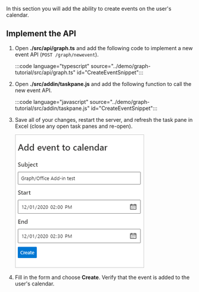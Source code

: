 <!-- markdownlint-disable MD002 MD041 -->

In this section you will add the ability to create events on the user's calendar.

## Implement the API

1. Open **./src/api/graph.ts** and add the following code to implement a new event API (`POST /graph/newevent`).

    :::code language="typescript" source="../demo/graph-tutorial/src/api/graph.ts" id="CreateEventSnippet":::

1. Open **./src/addin/taskpane.js** and add the following function to call the new event API.

    :::code language="javascript" source="../demo/graph-tutorial/src/addin/taskpane.js" id="CreateEventSnippet":::

1. Save all of your changes, restart the server, and refresh the task pane in Excel (close any open task panes and re-open).

    ![A screenshot of the create event form](images/create-event-ui.png)

1. Fill in the form and choose **Create**. Verify that the event is added to the user's calendar.

